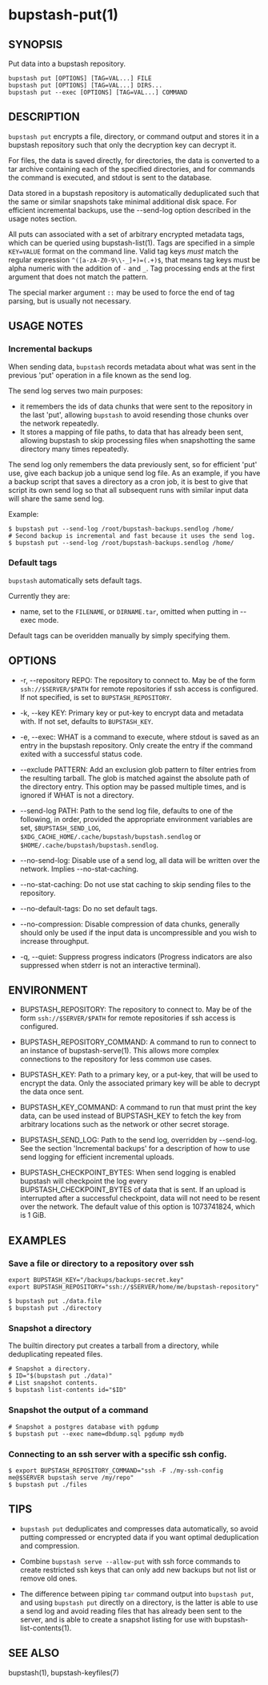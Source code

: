 bupstash-put(1) 
===============

## SYNOPSIS

Put data into a bupstash repository.

`bupstash put [OPTIONS] [TAG=VAL...] FILE`<br>
`bupstash put [OPTIONS] [TAG=VAL...] DIRS...`<br>
`bupstash put --exec [OPTIONS] [TAG=VAL...] COMMAND`<br>

## DESCRIPTION

`bupstash put` encrypts a file, directory, or command output and stores it in a bupstash repository
such that only the decryption key can decrypt it.

For files, the data is saved directly, for directories, the data
is converted to a tar archive containing each of the specified directories,
and for commands the command is executed, and stdout is sent to the database.

Data stored in a bupstash repository is automatically deduplicated
such that the same or similar snapshots take minimal additional disk space.
For efficient incremental backups, use the --send-log option described in the usage notes section.

All puts can associated with a set of arbitrary encrypted metadata tags, which
can be queried using bupstash-list(1). Tags are specified in a simple
`KEY=VALUE` format on the command line. Valid tag keys *must* match the
regular expression `^([a-zA-Z0-9\\-_]+)=(.+)$`, that means tag keys must be alpha numeric 
with the addition of `-` and `_`. Tag processing ends at the first argument that does not match the pattern.

The special marker argument `::` may be used to force the end of tag parsing, but is usually not necessary.


## USAGE NOTES

### Incremental backups

When sending data, `bupstash` records metadata about what was sent in the previous
'put' operation in a file known as the send log. 

The send log serves two main purposes:

- it remembers the ids of data chunks that were sent to the repository in the last 'put',
  allowing `bupstash` to avoid resending those chunks over the network repeatedly.
- It stores a mapping of file paths, to data that has already been sent, allowing bupstash
  to skip processing files when snapshotting the same directory many times repeatedly.

The send log only remembers the data previously sent, so for efficient 'put' use, give each backup job
a unique send log file. As an example, if you have a backup script that saves a 
directory as a cron job, it is best to give that script its own send log so that all subsequent
runs with similar input data will share the same send log.

Example: 

```
$ bupstash put --send-log /root/bupstash-backups.sendlog /home/
# Second backup is incremental and fast because it uses the send log.
$ bupstash put --send-log /root/bupstash-backups.sendlog /home/
```

### Default tags

`bupstash` automatically sets default tags.

Currently they are:

- name, set to the `FILENAME`, or `DIRNAME.tar`, omitted when putting in --exec mode.

Default tags can be overidden manually by simply specifying them.


## OPTIONS

* -r, --repository REPO:
  The repository to connect to. May be of the form `ssh://$SERVER/$PATH` for
  remote repositories if ssh access is configured. If not specified, is set to `BUPSTASH_REPOSITORY`.

* -k, --key KEY:
  Primary key or put-key to encrypt data and metadata with. If not set, defaults
  to `BUPSTASH_KEY`.

* -e, --exec:
  WHAT is a command to execute, where stdout is saved as an entry
  in the bupstash repository. Only create the entry if the command
  exited with a successful status code.

* --exclude PATTERN:
  Add an exclusion glob pattern to filter entries from the resulting tarball.
  The glob is matched against the absolute path of the directory entry.
  This option may be passed multiple times, and is ignored if WHAT is not a directory.

* --send-log PATH:
  Path to the send log file, defaults to one of the following, in order, provided
  the appropriate environment variables are set, `$BUPSTASH_SEND_LOG`,
  `$XDG_CACHE_HOME/.cache/bupstash/bupstash.sendlog` or `$HOME/.cache/bupstash/bupstash.sendlog`.

* --no-send-log:
  Disable use of a send log, all data will be written over the network. Implies --no-stat-caching.

* --no-stat-caching:
  Do not use stat caching to skip sending files to the repository.

* --no-default-tags:
  Do no set default tags.

* --no-compression:
  Disable compression of data chunks, generally should only be used
  if the input data is uncompressible and you wish to increase throughput.

* -q, --quiet:
  Suppress progress indicators (Progress indicators are also suppressed when stderr
  is not an interactive terminal).

## ENVIRONMENT

* BUPSTASH_REPOSITORY:
  The repository to connect to. May be of the form `ssh://$SERVER/$PATH` for
  remote repositories if ssh access is configured.

* BUPSTASH_REPOSITORY_COMMAND:
  A command to run to connect to an instance of bupstash-serve(1). This 
  allows more complex connections to the repository for less common use cases.

* BUPSTASH_KEY:
  Path to a primary key, or a put-key, that will be used to encrypt
  the data. Only the associated primary key will be able to decrypt
  the data once sent.

* BUPSTASH_KEY_COMMAND:
  A command to run that must print the key data, can be used instead of BUPSTASH_KEY
  to fetch the key from arbitrary locations such as the network or other secret storage.

* BUPSTASH_SEND_LOG:
  Path to the send log, overridden by --send-log. See the section 'Incremental backups'
  for a description of how to use send logging for efficient incremental uploads.

* BUPSTASH_CHECKPOINT_BYTES:
  When send logging is enabled bupstash will checkpoint the log every BUPSTASH_CHECKPOINT_BYTES
  of data that is sent. If an upload is interrupted after a successful checkpoint, data will not need
  to be resent over the network. The default value of this option is 1073741824, which is 1 GiB.

## EXAMPLES

### Save a file or directory to a repository over ssh

```
export BUPSTASH_KEY="/backups/backups-secret.key"
export BUPSTASH_REPOSITORY="ssh://$SERVER/home/me/bupstash-repository"

$ bupstash put ./data.file
$ bupstash put ./directory

```

### Snapshot a directory

The builtin directory put creates a tarball from a directory, while
deduplicating repeated files.

```
# Snapshot a directory.
$ ID="$(bupstash put ./data)"
# List snapshot contents.
$ bupstash list-contents id="$ID"
```

### Snapshot the output of a command

```
# Snapshot a postgres database with pgdump
$ bupstash put --exec name=dbdump.sql pgdump mydb
```

### Connecting to an ssh server with a specific ssh config.

```
$ export BUPSTASH_REPOSITORY_COMMAND="ssh -F ./my-ssh-config me@$SERVER bupstash serve /my/repo"
$ bupstash put ./files
```

## TIPS

- `bupstash put` deduplicates and compresses data automatically, so avoid putting compressed
  or encrypted data if you want optimal deduplication and compression. 

- Combine `bupstash serve --allow-put` with ssh force commands to create restricted ssh keys that can
  only add new backups but not list or remove old ones.

- The difference between piping `tar` command output into `bupstash put`, and using `bupstash put` directly
  on a directory, is the latter is able to use a send log and avoid reading files that has already
  been sent to the server, and is able to create a snapshot listing for use with bupstash-list-contents(1).

## SEE ALSO

bupstash(1), bupstash-keyfiles(7)
